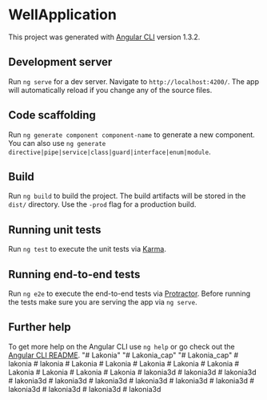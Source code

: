 # WellApplication

This project was generated with [Angular CLI](https://github.com/angular/angular-cli) version 1.3.2.

## Development server

Run `ng serve` for a dev server. Navigate to `http://localhost:4200/`. The app will automatically reload if you change any of the source files.

## Code scaffolding

Run `ng generate component component-name` to generate a new component. You can also use `ng generate directive|pipe|service|class|guard|interface|enum|module`.

## Build

Run `ng build` to build the project. The build artifacts will be stored in the `dist/` directory. Use the `-prod` flag for a production build.

## Running unit tests

Run `ng test` to execute the unit tests via [Karma](https://karma-runner.github.io).

## Running end-to-end tests

Run `ng e2e` to execute the end-to-end tests via [Protractor](http://www.protractortest.org/).
Before running the tests make sure you are serving the app via `ng serve`.

## Further help

To get more help on the Angular CLI use `ng help` or go check out the [Angular CLI README](https://github.com/angular/angular-cli/blob/master/README.md).
"# Lakonia" 
"# Lakonia_cap" 
"# Lakonia_cap" 
#   l a k o n i a  
 #   l a k o n i a  
 #   L a k o n i a  
 #   L a k o n i a  
 #   L a k o n i a  
 #   L a k o n i a  
 #   L a k o n i a  
 #   L a k o n i a  
 #   L a k o n i a  
 #   L a k o n i a  
 #   L a k o n i a  
 #   l a k o n i a 3 d  
 #   l a k o n i a 3 d  
 #   l a k o n i a 3 d  
 #   l a k o n i a 3 d  
 #   l a k o n i a 3 d  
 #   l a k o n i a 3 d  
 #   l a k o n i a 3 d  
 #   l a k o n i a 3 d  
 #   l a k o n i a 3 d  
 #   l a k o n i a 3 d  
 #   l a k o n i a 3 d  
 #   l a k o n i a 3 d  
 #   l a k o n i a 3 d  
 